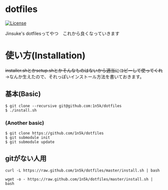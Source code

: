 # dotfiles  
[![License](https://img.shields.io/badge/License-BSD%203--Clause-blue.svg)](https://opensource.org/licenses/BSD-3-Clause)  
  
Jinsuke's dotfilesってやつ　これから良くなっていきます  
  
# 使い方(Installation)  
~~installer.shとかsetup.shとかそんなものはないから適当にコピーして使ってくれ~~  
→なんか生えたので、それっぽいインストール方法を書いておきます。  
## 基本(Basic)  
```
$ git clone --recursive git@github.com:1n5k/dotfiles  
$ ./install.sh  
```
 
### (Another basic)  
```  
$ git clone https://github.com/1n5k/dotfiles  
$ git submodule init  
$ git submodule update  
```  
  
## gitがない人用  
```  
curl -L https://raw.github.com/1n5k/dotfiles/master/install.sh | bash  
```  
```  
wget -o - https://raw.github.com/1n5k/dotfiles/master/install.sh | bash  
```  

